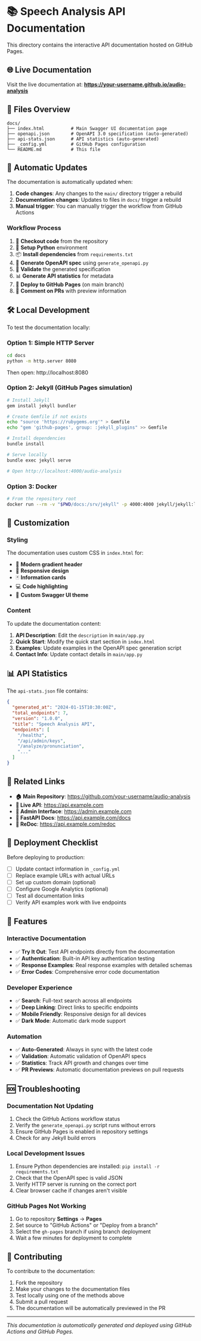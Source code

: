 # 📚 Speech Analysis API Documentation

This directory contains the interactive API documentation hosted on GitHub Pages.

## 🌐 Live Documentation

Visit the live documentation at: **https://your-username.github.io/audio-analysis**

## 📁 Files Overview

```
docs/
├── index.html          # Main Swagger UI documentation page
├── openapi.json        # OpenAPI 3.0 specification (auto-generated)
├── api-stats.json      # API statistics (auto-generated)
├── _config.yml         # GitHub Pages configuration
└── README.md           # This file
```

## 🔄 Automatic Updates

The documentation is automatically updated when:

1. **Code changes**: Any changes to the `main/` directory trigger a rebuild
2. **Documentation changes**: Updates to files in `docs/` trigger a rebuild
3. **Manual trigger**: You can manually trigger the workflow from GitHub Actions

### Workflow Process

1. 🔄 **Checkout code** from the repository
2. 🐍 **Setup Python** environment
3. 📦 **Install dependencies** from `requirements.txt`
4. 📄 **Generate OpenAPI spec** using `generate_openapi.py`
5. 🎯 **Validate** the generated specification
6. 📊 **Generate API statistics** for metadata
7. 🚀 **Deploy to GitHub Pages** (on main branch)
8. 💬 **Comment on PRs** with preview information

## 🛠️ Local Development

To test the documentation locally:

### Option 1: Simple HTTP Server

```bash
cd docs
python -m http.server 8080
```

Then open: http://localhost:8080

### Option 2: Jekyll (GitHub Pages simulation)

```bash
# Install Jekyll
gem install jekyll bundler

# Create Gemfile if not exists
echo "source 'https://rubygems.org'" > Gemfile
echo "gem 'github-pages', group: :jekyll_plugins" >> Gemfile

# Install dependencies
bundle install

# Serve locally
bundle exec jekyll serve

# Open http://localhost:4000/audio-analysis
```

### Option 3: Docker

```bash
# From the repository root
docker run --rm -v "$PWD/docs:/srv/jekyll" -p 4000:4000 jekyll/jekyll:latest jekyll serve --watch --incremental
```

## 🎨 Customization

### Styling

The documentation uses custom CSS in `index.html` for:
- 🎨 **Modern gradient header**
- 📱 **Responsive design**
- 🃏 **Information cards**
- 💻 **Code highlighting**
- 🎯 **Custom Swagger UI theme**

### Content

To update the documentation content:

1. **API Description**: Edit the `description` in `main/app.py`
2. **Quick Start**: Modify the quick start section in `index.html`
3. **Examples**: Update examples in the OpenAPI spec generation script
4. **Contact Info**: Update contact details in `main/app.py`

## 📊 API Statistics

The `api-stats.json` file contains:

```json
{
  "generated_at": "2024-01-15T10:30:00Z",
  "total_endpoints": 7,
  "version": "1.0.0",
  "title": "Speech Analysis API",
  "endpoints": [
    "/healthz",
    "/api/admin/keys",
    "/analyze/pronunciation",
    "..."
  ]
}
```

## 🔗 Related Links

- **🏠 Main Repository**: https://github.com/your-username/audio-analysis
- **🎯 Live API**: https://api.example.com
- **🔧 Admin Interface**: https://admin.example.com
- **📖 FastAPI Docs**: https://api.example.com/docs
- **📝 ReDoc**: https://api.example.com/redoc

## 🚀 Deployment Checklist

Before deploying to production:

- [ ] Update contact information in `_config.yml`
- [ ] Replace example URLs with actual URLs
- [ ] Set up custom domain (optional)
- [ ] Configure Google Analytics (optional)
- [ ] Test all documentation links
- [ ] Verify API examples work with live endpoints

## 🎯 Features

### Interactive Documentation
- ✅ **Try It Out**: Test API endpoints directly from the documentation
- ✅ **Authentication**: Built-in API key authentication testing
- ✅ **Response Examples**: Real response examples with detailed schemas
- ✅ **Error Codes**: Comprehensive error code documentation

### Developer Experience
- ✅ **Search**: Full-text search across all endpoints
- ✅ **Deep Linking**: Direct links to specific endpoints
- ✅ **Mobile Friendly**: Responsive design for all devices
- ✅ **Dark Mode**: Automatic dark mode support

### Automation
- ✅ **Auto-Generated**: Always in sync with the latest code
- ✅ **Validation**: Automatic validation of OpenAPI specs
- ✅ **Statistics**: Track API growth and changes over time
- ✅ **PR Previews**: Automatic documentation previews on pull requests

## 🆘 Troubleshooting

### Documentation Not Updating

1. Check the GitHub Actions workflow status
2. Verify the `generate_openapi.py` script runs without errors
3. Ensure GitHub Pages is enabled in repository settings
4. Check for any Jekyll build errors

### Local Development Issues

1. Ensure Python dependencies are installed: `pip install -r requirements.txt`
2. Check that the OpenAPI spec is valid JSON
3. Verify HTTP server is running on the correct port
4. Clear browser cache if changes aren't visible

### GitHub Pages Not Working

1. Go to repository **Settings** → **Pages**
2. Set source to "GitHub Actions" or "Deploy from a branch"
3. Select the `gh-pages` branch if using branch deployment
4. Wait a few minutes for deployment to complete

## 🤝 Contributing

To contribute to the documentation:

1. Fork the repository
2. Make your changes to the documentation files
3. Test locally using one of the methods above
4. Submit a pull request
5. The documentation will be automatically previewed in the PR

---

*This documentation is automatically generated and deployed using GitHub Actions and GitHub Pages.*

